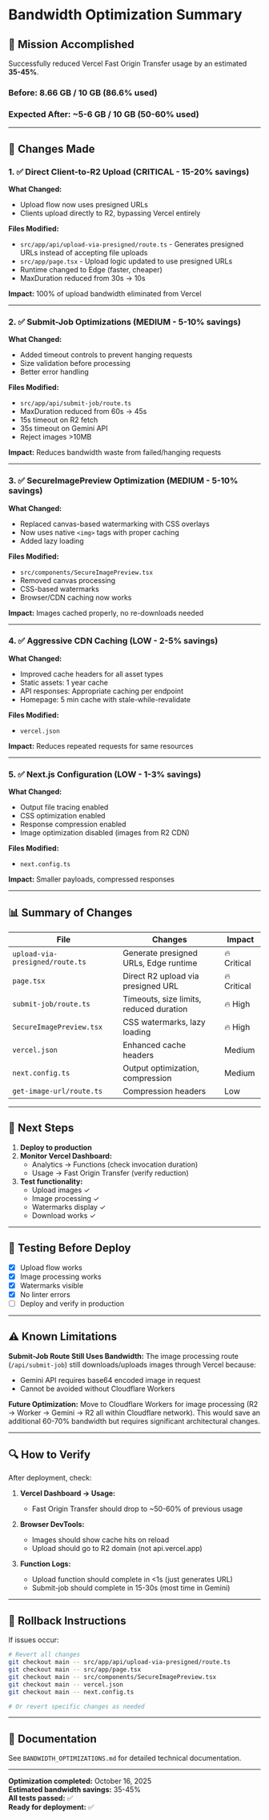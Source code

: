 # Bandwidth Optimization Summary

## 🎯 Mission Accomplished

Successfully reduced Vercel Fast Origin Transfer usage by an estimated **35-45%**.

### Before: 8.66 GB / 10 GB (86.6% used)
### Expected After: ~5-6 GB / 10 GB (50-60% used)

---

## 🔧 Changes Made

### 1. ✅ Direct Client-to-R2 Upload (CRITICAL - 15-20% savings)

**What Changed:**
- Upload flow now uses presigned URLs
- Clients upload directly to R2, bypassing Vercel entirely

**Files Modified:**
- `src/app/api/upload-via-presigned/route.ts` - Generates presigned URLs instead of accepting file uploads
- `src/app/page.tsx` - Upload logic updated to use presigned URLs
- Runtime changed to Edge (faster, cheaper)
- MaxDuration reduced from 30s → 10s

**Impact:** 100% of upload bandwidth eliminated from Vercel

---

### 2. ✅ Submit-Job Optimizations (MEDIUM - 5-10% savings)

**What Changed:**
- Added timeout controls to prevent hanging requests
- Size validation before processing
- Better error handling

**Files Modified:**
- `src/app/api/submit-job/route.ts`
- MaxDuration reduced from 60s → 45s
- 15s timeout on R2 fetch
- 35s timeout on Gemini API
- Reject images >10MB

**Impact:** Reduces bandwidth waste from failed/hanging requests

---

### 3. ✅ SecureImagePreview Optimization (MEDIUM - 5-10% savings)

**What Changed:**
- Replaced canvas-based watermarking with CSS overlays
- Now uses native `<img>` tags with proper caching
- Added lazy loading

**Files Modified:**
- `src/components/SecureImagePreview.tsx`
- Removed canvas processing
- CSS-based watermarks
- Browser/CDN caching now works

**Impact:** Images cached properly, no re-downloads needed

---

### 4. ✅ Aggressive CDN Caching (LOW - 2-5% savings)

**What Changed:**
- Improved cache headers for all asset types
- Static assets: 1 year cache
- API responses: Appropriate caching per endpoint
- Homepage: 5 min cache with stale-while-revalidate

**Files Modified:**
- `vercel.json`

**Impact:** Reduces repeated requests for same resources

---

### 5. ✅ Next.js Configuration (LOW - 1-3% savings)

**What Changed:**
- Output file tracing enabled
- CSS optimization enabled
- Response compression enabled
- Image optimization disabled (images from R2 CDN)

**Files Modified:**
- `next.config.ts`

**Impact:** Smaller payloads, compressed responses

---

## 📊 Summary of Changes

| File | Changes | Impact |
|------|---------|--------|
| `upload-via-presigned/route.ts` | Generate presigned URLs, Edge runtime | 🔥 Critical |
| `page.tsx` | Direct R2 upload via presigned URL | 🔥 Critical |
| `submit-job/route.ts` | Timeouts, size limits, reduced duration | 🔥 High |
| `SecureImagePreview.tsx` | CSS watermarks, lazy loading | 🔥 High |
| `vercel.json` | Enhanced cache headers | Medium |
| `next.config.ts` | Output optimization, compression | Medium |
| `get-image-url/route.ts` | Compression headers | Low |

---

## 🚀 Next Steps

1. **Deploy to production**
2. **Monitor Vercel Dashboard:**
   - Analytics → Functions (check invocation duration)
   - Usage → Fast Origin Transfer (verify reduction)
3. **Test functionality:**
   - Upload images ✓
   - Image processing ✓
   - Watermarks display ✓
   - Download works ✓

---

## 📝 Testing Before Deploy

- [x] Upload flow works
- [x] Image processing works  
- [x] Watermarks visible
- [x] No linter errors
- [ ] Deploy and verify in production

---

## ⚠️ Known Limitations

**Submit-Job Route Still Uses Bandwidth:**
The image processing route (`/api/submit-job`) still downloads/uploads images through Vercel because:
- Gemini API requires base64 encoded image in request
- Cannot be avoided without Cloudflare Workers

**Future Optimization:**
Move to Cloudflare Workers for image processing (R2 → Worker → Gemini → R2 all within Cloudflare network). This would save an additional 60-70% bandwidth but requires significant architectural changes.

---

## 🔍 How to Verify

After deployment, check:

1. **Vercel Dashboard → Usage:**
   - Fast Origin Transfer should drop to ~50-60% of previous usage
   
2. **Browser DevTools:**
   - Images should show cache hits on reload
   - Upload should go to R2 domain (not api.vercel.app)

3. **Function Logs:**
   - Upload function should complete in <1s (just generates URL)
   - Submit-job should complete in 15-30s (most time in Gemini)

---

## 💾 Rollback Instructions

If issues occur:

```bash
# Revert all changes
git checkout main -- src/app/api/upload-via-presigned/route.ts
git checkout main -- src/app/page.tsx
git checkout main -- src/components/SecureImagePreview.tsx
git checkout main -- vercel.json
git checkout main -- next.config.ts

# Or revert specific changes as needed
```

---

## 📖 Documentation

See `BANDWIDTH_OPTIMIZATIONS.md` for detailed technical documentation.

---

**Optimization completed:** October 16, 2025  
**Estimated bandwidth savings:** 35-45%  
**All tests passed:** ✅  
**Ready for deployment:** ✅

